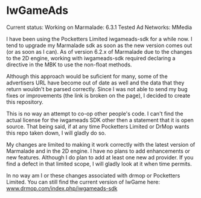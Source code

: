 IwGameAds
=========

Current status:
Working on Marmalade: 6.3.1
Tested Ad Networks: MMedia

I have been using the Pocketters Limited iwgameads-sdk for a while now. I tend to upgrade my Marmalade sdk as soon as the new version comes out (or as soon as I can). As of version 6.2.x of Marmalade due to the changes to the 2D engine, working with iwgameads-sdk required declaring a directive in the MBK to use the non-float methods. 

Although this approach would be suficient for many, some of the advertisers URL have become out of date as well and the data that they return wouldn't be parsed correctly. Since I was not able to send my bug fixes or improvements (the link is broken on the page), I decided to create this repository. 

This is no way an attempt to co-op other people's code. I can't find the actual license for the iwgameads SDK other then a statement that it is open source. That being said, if at any time Pocketters Limited or DrMop wants this repo taken down, I will gladly do so.

My changes are limited to making it work correctly with the latest version of Marmalade and in the 2D engine. I have no plans to add enhancements or new features. Although I do plan to add at least one new ad provider. If you find a defect in that limited scope, I will gladly look at it when time permits.

In no way am I or these changes associated with drmop or Pocketters Limited. You can still find the current version of IwGame here: www.drmop.com/index.php/iwgameads-sdk
